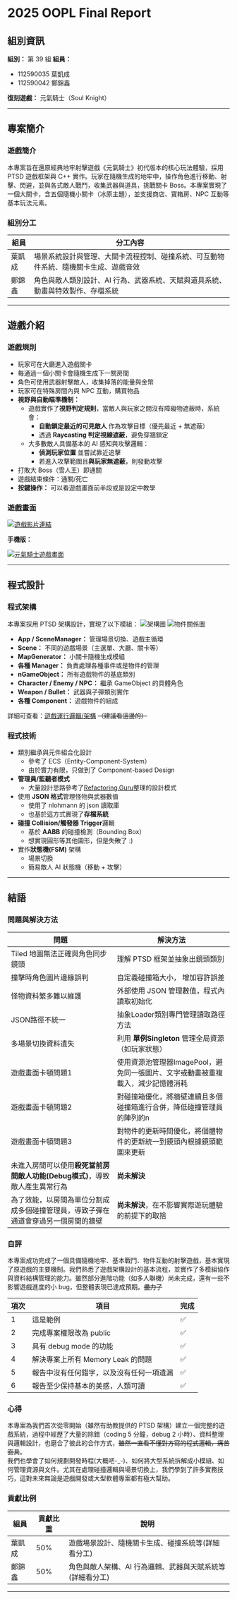 # 2025 OOPL Final Report

## 組別資訊

**組別：** 第 39 組
**組員：**

- 112590035 葉凱成
- 112590042 鄭錦鑫

**復刻遊戲：** 元氣騎士（Soul Knight）

---

## 專案簡介

### 遊戲簡介

本專案旨在還原經典地牢射擊遊戲《元氣騎士》初代版本的核心玩法體驗，採用 PTSD 遊戲框架與 C++ 實作。玩家在隨機生成的地牢中，操作角色進行移動、射擊、閃避，並與各式敵人戰鬥，收集武器與道具，挑戰關卡 Boss。本專案實現了一個大關卡，含五個隨機小關卡（冰原主題），並支援商店、寶箱房、NPC 互動等基本玩法元素。

### 組別分工

| 組員   | 分工內容                                                                             |
| ------ | ------------------------------------------------------------------------------------ |
| 葉凱成 | 場景系統設計與管理、大關卡流程控制、碰撞系統、可互動物件系統、隨機關卡生成、遊戲音效 |
| 鄭錦鑫 | 角色與敵人類別設計、AI 行為、武器系統、天賦與道具系統、動畫與特效製作、存檔系統      |

---

## 遊戲介紹

### 遊戲規則

- 玩家可在大廳進入遊戲關卡
- 每通過一個小關卡會隨機生成下一關房間
- 角色可使用武器射擊敵人，收集掉落的能量與金幣
- 玩家可在特殊房間內與 NPC 互動，購買物品
- **視野與自動瞄準機制：**
  - 遊戲實作了**視野判定規則**，當敵人與玩家之間沒有障礙物遮蔽時，系統會：
    - **自動鎖定最近的可見敵人** 作為攻擊目標（優先最近 + 無遮蔽）
    - 透過 **Raycasting 判定視線遮蔽**，避免穿牆鎖定
  - 大多數敵人具備基本的 AI 感知與攻擊邏輯：
    - **偵測玩家位置** 並嘗試靠近追擊
    - 若進入攻擊範圍且**與玩家無遮蔽**，則發動攻擊
- 打敗大 Boss（雪人王）即通關
- 遊戲結束條件：通關/死亡
- **按鍵操作：** 可以看遊戲畫面前半段或是設定中教學


### 遊戲畫面

[![遊戲影片連結](https://img.youtube.com/vi/LZhon1BUfaY/0.jpg)](https://youtu.be/LZhon1BUfaY)

**手機版：**

[![元氣騎士遊戲畫面](https://img.youtube.com/vi/CTrSVxV5OhA/0.jpg)](https://www.youtube.com/watch?v=CTrSVxV5OhA)

---

## 程式設計

### 程式架構

本專案採用 PTSD 架構設計，實現了以下模組：
![架構圖](ReportImage/Architecture.svg)
![物件關係圖](ReportImage/Object&Component.svg)

- **App / SceneManager：** 管理場景切換、遊戲主循環
- **Scene：** 不同的遊戲場景（主選單、大廳、關卡等）
- **MapGenerator：** 小關卡隨機生成模組
- **各種 Manager：** 負責處理各種事件或是物件的管理
- **nGameObject：** 所有遊戲物件的基底類別
- **Character / Enemy / NPC：** 繼承 GameObject 的具體角色
- **Weapon / Bullet：** 武器與子彈類別實作
- **各種 Component：** 遊戲物件的組成

詳細可查看：[遊戲運行邏輯/架構](https://excalidraw.com/#room=14f2a41e39a4bd1c4af2,OME25KsrfJQcoMUMvtZfhg) ~~（建議看這邊的）~~

### 程式技術

- 類別繼承與元件組合化設計
  - 參考了 ECS（Entity-Component-System）
  - 由於實力有限，只做到了 Component-based Design
- **管理員/監聽者模式**
  - 大量設計思路參考了[Refactoring.Guru](https://refactoringguru.cn/)整理的設計模式
- 使用 **JSON 格式**管理怪物與武器數值
  - 使用了 nlohmann 的 json 讀取庫
  - 也基於這方式實現了**存檔系統**
- **碰撞 Collision/觸發器 Trigger**邏輯
  - 基於 **AABB** 的碰撞檢測（Bounding Box）
  - 想實現圓形等其他圖形，但是~~失敗~~了 :)
- 實作**狀態機(FSM)** 架構
  - 場景切換
  - 簡易敵人 AI 狀態機（移動 + 攻擊）

---

## 結語

### 問題與解決方法

| 問題                                          | 解決方法                                             |
|---------------------------------------------|--------------------------------------------------|
| Tiled 地圖無法正確與角色同步鏡頭                         | 理解 PTSD 框架並抽象出鏡頭類別                               |
| 撞擊時角色圖片邊緣誤判                                 | 自定義碰撞箱大小， 增加容許誤差                                 |
| 怪物資料繁多難以維護                                  | 外部使用 JSON 管理數值，程式內讀取初始化                          |
| JSON路徑不統一                                   | 抽象Loader類別專門管理讀取路徑方法                             |
| 多場景切換資料遺失                                   | 利用 **單例Singleton** 管理全局資源（如玩家狀態）                 |
| 遊戲畫面卡頓問題1                                   | 使用資源池管理器ImagePool，避免同一張圖片、文字~~或動畫~~被重複載入，減少記憶體消耗 |
| 遊戲畫面卡頓問題2                                   | 對碰撞箱優化，將牆壁連續且多個碰撞箱進行合併，降低碰撞管理員的陣列的n              |
| 遊戲畫面卡頓問題3                                   | 對物件的更新時間優化，將個體物件的更新統一到鏡頭內根據鏡頭範圍來更新               |
| 未進入房間可以使用**殺死當前房間敵人功能(Debug模式)**，導致敵人產生異常行為 | **尚未解決**                                         |
| 為了效能，以房間為單位分割成成多個碰撞管理員，導致子彈在通道會穿過另一個房間的牆壁   | **尚未解決**，在不影響實際遊玩體驗的前提下的取捨                           |

### 自評

本專案成功完成了一個具備隨機地牢、基本戰鬥、物件互動的射擊遊戲，基本實現了原遊戲的主要機制。我們熟悉了遊戲架構設計的基本流程，並實作了多模組協作與資料結構管理的能力。雖然部分進階功能（如多人聯機）尚未完成，還有一些不影響遊戲進度的小 bug，但整體表現已達成預期。~~盡力了~~

| 項次 | 項目                                     | 完成 |
| ---- | ---------------------------------------- | ---- |
| 1    | 這是範例                                 | ✅   |
| 2    | 完成專案權限改為 public                  | ✅   |
| 3    | 具有 debug mode 的功能                   | ✅   |
| 4    | 解決專案上所有 Memory Leak 的問題        | ✅   |
| 5    | 報告中沒有任何錯字，以及沒有任何一項遺漏 | ✅   |
| 6    | 報告至少保持基本的美感，人類可讀         | ✅   |

### 心得

本專案為我們首次從零開始（雖然有助教提供的 PTSD 架構）建立一個完整的遊戲系統，過程中經歷了大量的除錯（coding 5 分鐘，debug 2 小時）、資料整理與邏輯設計，也磨合了彼此的合作方式，~~雖然一直看不懂對方寫的程式邏輯，痛苦面具~~。  
我們也學會了如何規劃開發時程(大概吧-_-)、如何將大型系統拆解成小模組、如何管理資源與文件。尤其在處理碰撞邏輯與場景切換上，我們學到了許多實務技巧，這對未來無論是遊戲開發或大型軟體專案都有極大幫助。

### 貢獻比例

| 組員  | 貢獻比重 | 說明                      |
| --- | ---- | ----------------------- |
| 葉凱成 | 50%  | 遊戲場景設計、隨機關卡生成、碰撞系統等(詳細看分工)   |
| 鄭錦鑫 | 50%  | 角色與敵人架構、AI 行為邏輯、武器與天賦系統等(詳細看分工) |

---
